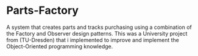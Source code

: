 # Parts-Factory
A system that creates parts and tracks purchasing using a combination of the Factory and Observer design patterns.
This was a University project from (TU-Dresden) that i implemented to improve and implement the Object-Oriented programming knowledge.
